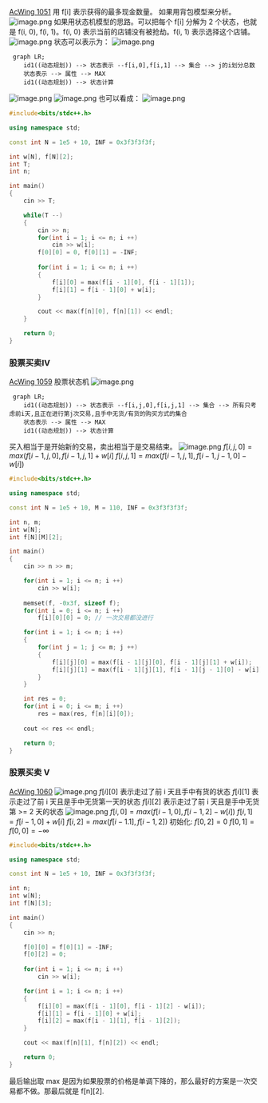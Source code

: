 [AcWing 1051](https://www.acwing.com/problem/content/1051/)
用 f\[i]  表示获得的最多现金数量。
如果用背包模型来分析。
![image.png](https://typora-birdy.oss-cn-guangzhou.aliyuncs.com/20240415235849.png)
如果用状态机模型的思路。可以把每个 f\[i] 分解为 2 个状态，也就是 f(i, 0), f(i, 1)。f(i, 0) 表示当前的店铺没有被抢劫。f(i, 1) 表示选择这个店铺。
![image.png](https://typora-birdy.oss-cn-guangzhou.aliyuncs.com/20240416001142.png)
状态可以表示为：
![image.png](https://typora-birdy.oss-cn-guangzhou.aliyuncs.com/20240416001726.png)
```mermaid
 graph LR;
 	id1((动态规划)) --> 状态表示 --f[i,0],f[i,1] --> 集合 --> j的i划分总数
    状态表示 --> 属性 --> MAX
    id1((动态规划)) --> 状态计算
```
![image.png](https://typora-birdy.oss-cn-guangzhou.aliyuncs.com/20240416130219.png)
![image.png](https://typora-birdy.oss-cn-guangzhou.aliyuncs.com/20240416130230.png)
也可以看成：
![image.png](https://typora-birdy.oss-cn-guangzhou.aliyuncs.com/20240416142802.png)
```cpp
#include<bits/stdc++.h>

using namespace std;

const int N = 1e5 + 10, INF = 0x3f3f3f3f;

int w[N], f[N][2];
int T;
int n;

int main()
{
    cin >> T;

    while(T --)
    {
        cin >> n;
        for(int i = 1; i <= n; i ++)
            cin >> w[i];
        f[0][0] = 0, f[0][1] = -INF;
        
        for(int i = 1; i <= n; i ++)
        {
            f[i][0] = max(f[i - 1][0], f[i - 1][1]);
            f[i][1] = f[i - 1][0] + w[i];
        }   

        cout << max(f[n][0], f[n][1]) << endl;
    }

    return 0;
}
```
### 股票买卖IV
[AcWing 1059](https://www.acwing.com/problem/content/1059/)
股票状态机
![image.png](https://typora-birdy.oss-cn-guangzhou.aliyuncs.com/20240416233247.png)
```mermaid
 graph LR;
 	id1((动态规划)) --> 状态表示 --f[i,j,0],f[i,j,1] --> 集合 --> 所有只考虑前i天,且正在进行第j次交易,且手中无货/有货的购买方式的集合
    状态表示 --> 属性 --> MAX
    id1((动态规划)) --> 状态计算
```
买入相当于是开始新的交易，卖出相当于是交易结束。
![image.png](https://typora-birdy.oss-cn-guangzhou.aliyuncs.com/20240416234119.png)
$f[i, j, 0] = max(f[i - 1, j, 0], f[i - 1, j, 1] + w[i]$
$f[i, j, 1] = max(f[i - 1, j, 1], f[i - 1, j - 1, 0] - w[i])$
```cpp
#include<bits/stdc++.h>

using namespace std;

const int N = 1e5 + 10, M = 110, INF = 0x3f3f3f3f;

int n, m;
int w[N];
int f[N][M][2];

int main()
{   
    cin >> n >> m;

    for(int i = 1; i <= n; i ++)
        cin >> w[i];
    
    memset(f, -0x3f, sizeof f);
    for(int i = 0; i <= n; i ++)
        f[i][0][0] = 0; // 一次交易都没进行

    for(int i = 1; i <= n; i ++)
    {
        for(int j = 1; j <= m; j ++)
        {
            f[i][j][0] = max(f[i - 1][j][0], f[i - 1][j][1] + w[i]);
            f[i][j][1] = max(f[i - 1][j][1], f[i - 1][j - 1][0] - w[i]);
        }
    }

    int res = 0;
    for(int i = 0; i <= m; i ++)
        res = max(res, f[n][i][0]);
        
    cout << res << endl;

    return 0;
}
```

### 股票买卖 V
[AcWing 1060](https://www.acwing.com/problem/content/1060/)
![image.png](https://typora-birdy.oss-cn-guangzhou.aliyuncs.com/20240417101308.png)
$f[i][0]$ 表示走过了前 i 天且手中有货的状态
$f[i][1]$ 表示走过了前 i 天且是手中无货第一天的状态
$f[i][2]$ 表示走过了前 i 天且是手中无货第 >= 2 天的状态
![image.png](https://typora-birdy.oss-cn-guangzhou.aliyuncs.com/20240417102842.png)
$f[i, 0] = max(f[i - 1, 0], f[i - 1, 2] - w[i])$
$f[i, 1] = f[i - 1, 0] + w[i]$
$f[i, 2] = max(f[i - 1. 1], f[i - 1, 2])$
初始化:
	$f[0, 2] = 0$
	$f[0, 1] = f[0, 0] = - \infty$
```cpp
#include<bits/stdc++.h>

using namespace std;

const int N = 1e5 + 10, INF = 0x3f3f3f3f;

int n;
int w[N];
int f[N][3];

int main()
{   
    cin >> n;

    f[0][0] = f[0][1] = -INF;
    f[0][2] = 0;
    
    for(int i = 1; i <= n; i ++)
        cin >> w[i];

    for(int i = 1; i <= n; i ++)
    {
        f[i][0] = max(f[i - 1][0], f[i - 1][2] - w[i]);
        f[i][1] = f[i - 1][0] + w[i];
        f[i][2] = max(f[i - 1][1], f[i - 1][2]);
    }

    cout << max(f[n][1], f[n][2]) << endl;

    return 0;
}
```
最后输出取 max 是因为如果股票的价格是单调下降的，那么最好的方案是一次交易都不做。那最后就是 f\[n]\[2].
